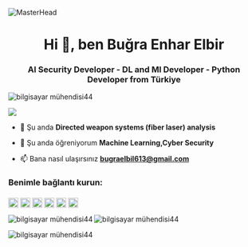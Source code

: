 ![MasterHead](https://e1.pxfuel.com/desktop-wallpaper/645/441/desktop-wallpaper-cool-anonymous-hackers-anonymous-pc.jpg)
<h1 align="center">Hi 👋, ben Buğra Enhar Elbir</h1>
<h3 align="center"> AI Security Developer - DL and Ml Developer - Python Developer from Türkiye</h3>

<p align="left"> <img src="https://komarev.com/ghpvc/?username=computerengineer44&label=Profile%20views&color=0e75b6&style=flat" alt="bilgisayar mühendisi44"; /> </p>

<p align="left"> <a href="https://github.com/ryo-ma/github-profile-trophy"><img src="https://github-profile-trophy.vercel.app/?kullanıcı adı =bilgisayar mühendisi44quot; alt="bilgisayar mühendisi44"; /></a> </p>

- 🔭 Şu anda **Directed weapon systems (fiber laser) analysis**

- 🌱 Şu anda öğreniyorum **Machine Learning,Cyber Security**

- 📫 Bana nasıl ulaşırsınız **bugraelbil613@gmail.com**


<h3 align="left">Benimle bağlantı kurun:</h3>
<p align="left">
<a href="https://linkedin.com/in/www.linkedin.com/in/buğra-enhar-elbir" target="_blank"><img align="middle" src="https://raw.githubusercontent.com/rahuldkjain/github-profile-readme-generator/master/src/images/icons/Social/linked-in-alt.svg" alt="www.linkedin.com/in/buğra-enhar-elbir" style="height: 20px; width: 20px;" /></a>
<a href="https://kaggle.com/codewriter44" target="_blank"><img align="middle" src="https://raw.githubusercontent.com/rahuldkjain/github-profile-readme-generator/master/src/images/icons/Social/kaggle.svg" alt="kod yazarı44" style="height: 20px; width: 20px;" /></a>
<a href="https://instagram.com/anormalpi̇yani̇st_" target="_blank"><img align="middle" src="https://raw.githubusercontent.com/rahuldkjain/github-profile-readme-generator/master/src/images/icons/Social/instagram.svg" alt="anormalpi̇yani̇st_" style="height: 20px; width: 20px;" /></a>
<a href="https://medium.com/@bugraenhar" target="_blank"><img align="middle" src="https://raw.githubusercontent.com/rahuldkjain/github-profile-readme-generator/master/src/images/icons/Social/medium.svg" alt="@bugraenhar" style="height: 20px; width: 20px;" /></a>
<a href="https://www.youtube.com/c/buğra enhar elbi̇r" target="_blank"><img align="middle" src="https://raw.githubusercontent.com/rahuldkjain/github-profile-readme-generator/master/src/images/icons/Social/youtube.svg" alt="buğra enhar elbi̇r" style="height: 20px; width: 20px;" /></a>
<a href="https://www.hackerrank.com/bugraelbil613" target="_blank"><img align="middle" src="https://raw.githubusercontent.com/rahuldkjain/github-profile-readme-generator/master/src/images/icons/Social/hackerrank.svg" alt="bugraelbil613" style="height: 20px; width: 20px;" /></a>
</p>

<p><img align="left"; src="https://github-readme-stats.vercel.app/api/top-langs?username=computerengineer44&show_icons=true&locale=en&layout=compact" alt="bilgisayar mühendisi44"; /></p>

<p> <img align="center" src="https://github-readme-stats.vercel.app/api?username=computerengineer44&show_icons=true&locale=tr"; alt="bilgisayar mühendisi44"; /></p>

<p><img align="center" src="https://github-readme-streak-stats.herokuapp.com/?user=computerengineer44&" alt="bilgisayar mühendisi44"; /></p>
